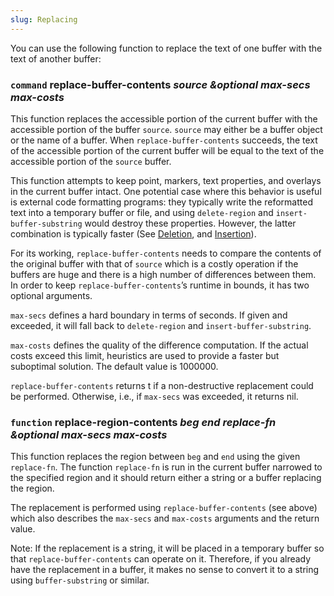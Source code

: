 ```yaml
---
slug: Replacing
---
```


You can use the following function to replace the text of one buffer with the text of another buffer:

### <span className="tag command">`command`</span> **replace-buffer-contents** *source \&optional max-secs max-costs*

This function replaces the accessible portion of the current buffer with the accessible portion of the buffer `source`. `source` may either be a buffer object or the name of a buffer. When `replace-buffer-contents` succeeds, the text of the accessible portion of the current buffer will be equal to the text of the accessible portion of the `source` buffer.

This function attempts to keep point, markers, text properties, and overlays in the current buffer intact. One potential case where this behavior is useful is external code formatting programs: they typically write the reformatted text into a temporary buffer or file, and using `delete-region` and `insert-buffer-substring` would destroy these properties. However, the latter combination is typically faster (See [Deletion](Deletion), and [Insertion](Insertion)).

For its working, `replace-buffer-contents` needs to compare the contents of the original buffer with that of `source` which is a costly operation if the buffers are huge and there is a high number of differences between them. In order to keep `replace-buffer-contents`’s runtime in bounds, it has two optional arguments.

`max-secs` defines a hard boundary in terms of seconds. If given and exceeded, it will fall back to `delete-region` and `insert-buffer-substring`.

`max-costs` defines the quality of the difference computation. If the actual costs exceed this limit, heuristics are used to provide a faster but suboptimal solution. The default value is 1000000.

`replace-buffer-contents` returns t if a non-destructive replacement could be performed. Otherwise, i.e., if `max-secs` was exceeded, it returns nil.

### <span className="tag function">`function`</span> **replace-region-contents** *beg end replace-fn \&optional max-secs max-costs*

This function replaces the region between `beg` and `end` using the given `replace-fn`. The function `replace-fn` is run in the current buffer narrowed to the specified region and it should return either a string or a buffer replacing the region.

The replacement is performed using `replace-buffer-contents` (see above) which also describes the `max-secs` and `max-costs` arguments and the return value.

Note: If the replacement is a string, it will be placed in a temporary buffer so that `replace-buffer-contents` can operate on it. Therefore, if you already have the replacement in a buffer, it makes no sense to convert it to a string using `buffer-substring` or similar.
